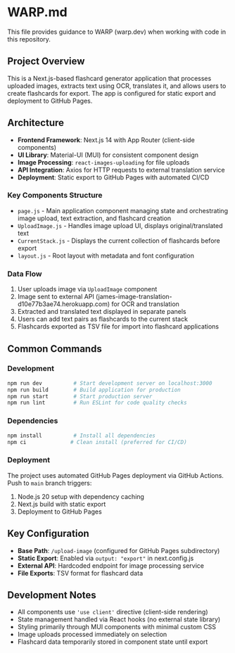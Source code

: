 # WARP.md

This file provides guidance to WARP (warp.dev) when working with code in this repository.

## Project Overview

This is a Next.js-based flashcard generator application that processes uploaded images, extracts text using OCR, translates it, and allows users to create flashcards for export. The app is configured for static export and deployment to GitHub Pages.

## Architecture

- **Frontend Framework**: Next.js 14 with App Router (client-side components)
- **UI Library**: Material-UI (MUI) for consistent component design
- **Image Processing**: `react-images-uploading` for file uploads
- **API Integration**: Axios for HTTP requests to external translation service
- **Deployment**: Static export to GitHub Pages with automated CI/CD

### Key Components Structure

- `page.js` - Main application component managing state and orchestrating image upload, text extraction, and flashcard creation
- `UploadImage.js` - Handles image upload UI, displays original/translated text
- `CurrentStack.js` - Displays the current collection of flashcards before export
- `layout.js` - Root layout with metadata and font configuration

### Data Flow

1. User uploads image via `UploadImage` component
2. Image sent to external API (james-image-translation-d10e77b3ae74.herokuapp.com) for OCR and translation
3. Extracted and translated text displayed in separate panels
4. Users can add text pairs as flashcards to the current stack
5. Flashcards exported as TSV file for import into flashcard applications

## Common Commands

### Development
```bash
npm run dev          # Start development server on localhost:3000
npm run build        # Build application for production
npm run start        # Start production server
npm run lint         # Run ESLint for code quality checks
```

### Dependencies
```bash
npm install          # Install all dependencies
npm ci              # Clean install (preferred for CI/CD)
```

### Deployment
The project uses automated GitHub Pages deployment via GitHub Actions. Push to `main` branch triggers:
1. Node.js 20 setup with dependency caching
2. Next.js build with static export
3. Deployment to GitHub Pages

## Key Configuration

- **Base Path**: `/upload-image` (configured for GitHub Pages subdirectory)
- **Static Export**: Enabled via `output: "export"` in next.config.js
- **External API**: Hardcoded endpoint for image processing service
- **File Exports**: TSV format for flashcard data

## Development Notes

- All components use `'use client'` directive (client-side rendering)
- State management handled via React hooks (no external state library)
- Styling primarily through MUI components with minimal custom CSS
- Image uploads processed immediately on selection
- Flashcard data temporarily stored in component state until export